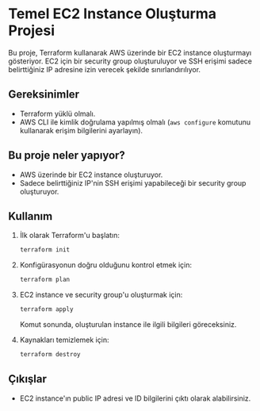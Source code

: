 
# Temel EC2 Instance Oluşturma Projesi

Bu proje, Terraform kullanarak AWS üzerinde bir EC2 instance oluşturmayı gösteriyor. EC2 için bir security group oluşturuluyor ve SSH erişimi sadece belirttiğiniz IP adresine izin verecek şekilde sınırlandırılıyor.

## Gereksinimler
- Terraform yüklü olmalı.
- AWS CLI ile kimlik doğrulama yapılmış olmalı (`aws configure` komutunu kullanarak erişim bilgilerini ayarlayın).

## Bu proje neler yapıyor?
- AWS üzerinde bir EC2 instance oluşturuyor.
- Sadece belirttiğiniz IP'nin SSH erişimi yapabileceği bir security group oluşturuyor.

## Kullanım
1. İlk olarak Terraform'u başlatın:
   ```bash
   terraform init
   ```

2. Konfigürasyonun doğru olduğunu kontrol etmek için:
   ```bash
   terraform plan
   ```

3. EC2 instance ve security group'u oluşturmak için:
   ```bash
   terraform apply
   ```

   Komut sonunda, oluşturulan instance ile ilgili bilgileri göreceksiniz.

4. Kaynakları temizlemek için:
   ```bash
   terraform destroy
   ```

## Çıkışlar
- EC2 instance'ın public IP adresi ve ID bilgilerini çıktı olarak alabilirsiniz.
